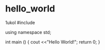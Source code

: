 # hello_world
1ukol
#include <iostream>

using namespace std;

int main ()
{
    cout <<"Hello World!";
    return 0;
}
